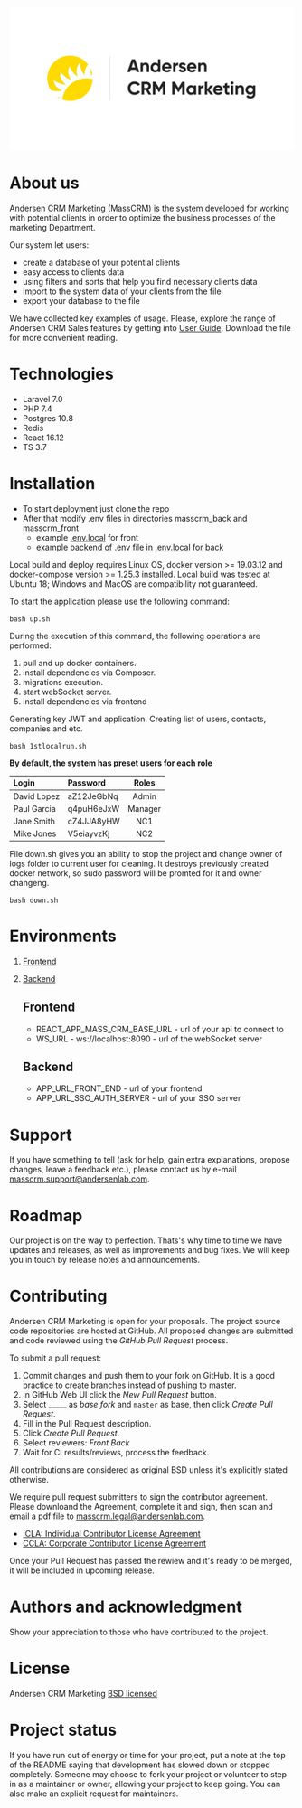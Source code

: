 ![logo](./logo.jpg)

# About us

Andersen CRM Marketing (MassCRM) is the system developed for working with potential clients in order to optimize the business processes of the marketing Department.

Our system let users:
- create a database of your potential clients
- easy access to clients data
- using filters and sorts that help you find necessary clients data
- import to the system data of your clients from the file
- export your database to the file

We have collected key examples of usage. Please, explore the range of Andersen CRM Sales features by getting into [User Guide](Andersen%20CRM%20Marketing%20Guide.docx.pdf).
Download the file for more convenient reading.

# Technologies

* Laravel 7.0
* PHP 7.4
* Postgres 10.8
* Redis
* React 16.12
* TS 3.7

# Installation

 - To start deployment just clone the repo
 - After that modify .env files in directories masscrm_back and masscrm_front
    - example [.env.local](./masscrm_front/.env.local) for front
    - example backend of .env file in [.env.local](./masscrm_back/.env.local) for back

Local build and deploy requires Linux OS, docker version >= 19.03.12 and docker-compose version >= 1.25.3 installed. Local build was tested at Ubuntu 18; Windows and MacOS are compatibility not guaranteed.
  
To start the application please use the following command:

```text
bash up.sh
```
During the execution of this command, the following operations are performed:
1. pull and up docker containers.
2. install dependencies via Composer.
3. migrations execution.
4. start webSocket server.
5. install dependencies via frontend

Generating key JWT and application. Creating list of users, contacts, companies and etc.

```text
bash 1stlocalrun.sh
```

**By default, the system has preset users for each role**

|   Login     |  Password  |  Roles  |
|:------------|:-----------|:-------:|
| David Lopez | aZ12JeGbNq | Admin   |
| Paul Garcia | q4puH6eJxW | Manager |
| Jane Smith  | cZ4JJA8yHW | NC1     |
| Mike Jones  | V5eiayvzKj | NC2     |


File down.sh gives you an ability to stop the project and change owner of logs folder to current user for cleaning. It  destroys previously created docker network, so sudo password will be promted for it and owner changeng.

```text
bash down.sh
```

# Environments

1. [Frontend](#frontend)
2. [Backend](#backend)

   ## Frontend
    - REACT_APP_MASS_CRM_BASE_URL - url of your api to connect to
    - WS_URL - ws://localhost:8090 - url of the webSocket server

   ## Backend
    - APP_URL_FRONT_END - url of your frontend 
    - APP_URL_SSO_AUTH_SERVER - url of your SSO server

# Support

If you have something to tell (ask for help, gain extra explanations, propose changes, leave a feedback еtс.), please contact us by e-mail [masscrm.support@andersenlab.com](mailto:masscrm.support@andersenlab.com).

# Roadmap

Our project is on the way to perfection. Thats's why time to time we have updates and releases, as well as improvements and bug fixes. We will keep you in touch by release notes and announcements.

# Contributing

Andersen CRM Marketing is open for your proposals. The project source code repositories are hosted at GitHub. All proposed changes are submitted and code reviewed using the _GitHub Pull Request_ process.

To submit a pull request:

1. Commit changes and push them to your fork on GitHub. It is a good practice to create branches instead of pushing to master.
2. In GitHub Web UI click the _New Pull Request_ button.
3. Select \_\_\_\_\_ as _base fork_ and `master` as base, then click _Create Pull Request_.
4. Fill in the Pull Request description.
5. Click _Create Pull Request_.
6. Select reviewers: _Front_ _Back_
7. Wait for CI results/reviews, process the feedback.

All contributions are considered as original BSD unless it's explicitly stated otherwise.

We require pull request submitters to sign the contributor agreement. Please downloand the Agreement, complete it and sign, then scan and email a pdf file to [masscrm.legal@andersenlab.com](mailto:masscrm.legal@andersenlab.com).

- [ICLA: Individual Contributor License Agreement](./ICLA%20CRM%20Marketing.pdf)
- [CCLA: Corporate Contributor License Agreement](./CCLA%20CRM%20Marketing.pdf)

Once your Pull Request has passed the rewiew and it's ready to be merged, it will be included in upcoming release.

# Authors and acknowledgment

Show your appreciation to those who have contributed to the project.

# License

Andersen CRM Marketing [BSD licensed](./LICENSE)

# Project status

If you have run out of energy or time for your project, put a note at the top of the README saying that development has slowed down or stopped completely. Someone may choose to fork your project or volunteer to step in as a maintainer or owner, allowing your project to keep going. You can also make an explicit request for maintainers.
